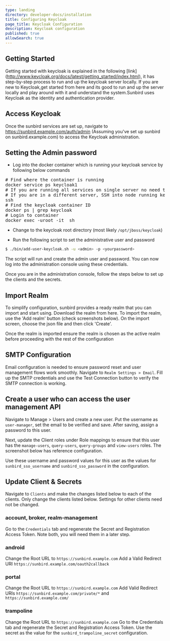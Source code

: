 ```yaml
---
type: landing
directory: developer-docs/installation
title: Configuring Keycloak 
page_title: Keycloak Configuration
description: Keycloak configuration
published: true
allowSearch: true
---
```

## Getting Started

Getting started with keycloak is explained in the following [link] (http://www.keycloak.org/docs/latest/getting_started/index.html), it has step-by-step process to run and up the keycloak server locally.
If you are new to Keycloak,get started from here and its good to run and up the server locally and play around with it and understand the system.Sunbird uses Keycloak as the identity and authentication provider. 


## Access Keycloak
Once the sunbird services are set up, navigate to https://sunbird.example.com/auth/admin (Assuming you've set up sunbird on sunbird.example.com) to access the Keycloak administration.


## Setting the Admin password

- Log into the docker container which is running your keycloak service by following below commands
<pre>
# Find where the container is running
docker service ps keycloak1
# If you are running all services on single server no need to SSH
# If you are in a different server, SSH into node running keycloak
ssh <node-running-keycloak-container>
# Find the keycloak container ID
docker ps | grep keycloak
# Login to container
docker exec -uroot -it <container-ID> sh
</pre>

- Change to the keycloak root directory (most likely `/opt/jboss/keycloak`)

- Run the following script to set the administrative user and password
```bash
$ ./bin/add-user-keycloak.sh -u <admin> -p <yourpassword>
```

The script will run and create the admin user and password. You can now log into the administration console using these credentials.

Once you are in the administration console, follow the steps below to set up the clients and the secrets.

## Import Realm

To simplify configuration, sunbird provides a ready realm that you can import and start using. Download the realm from here. To import the realm, use the 'Add realm' button (check screenshots below). On the import screen, choose the json file and then click 'Create'.

<link images>

Once the realm is imported ensure the realm is chosen as the active realm before proceeding with the rest of the configuration

##  SMTP Configuration

Email configuration is needed to ensure password reset and user management flows work smoothly. Navigate to `Realm Settings > Email`. Fill up the SMTP credentials and use the Test Connection button to verify the SMTP connection is working.

## Create a user who can access the user management API

Navigate to Manage > Users and create a new user. Put the username as `user-manager`, set the email to be verified and save. After saving, assign a password to this user.

Next, update the Client roles under Role mappings to ensure that this user has the `manage-users`, `query-users`, `query-groups` and `view-users` roles. The screenshot below has reference configuration.

<link images>

Use these username and password values for this user as the values for `sunbird_sso_username` and `sunbird_sso_password` in the configuration.

## Update Client & Secrets

Navigate to `Clients` and make the changes listed below to each of the clients. Only change the clients listed below. Settings for other clients need not be changed.

### account, broker, realm-management
Go to the `Credentials` tab and regenerate the Secret and Registration Access Token. Note both, you will need them in a later step.

### android
Change the Root URL to `https://sunbird.example.com`
Add a Valid Redirect URI `https://sunbird.example.com/oauth2callback`

### portal
Change the Root URL to `https://sunbird.example.com`
Add Valid Redirect URIs `https://sunbird.example.com/private/*` and `https://sunbird.example.com/`

### trampoline
Change the Root URL to `https://sunbird.example.com`
Go to the Credentials tab and regenerate the Secret and Registration Access Token. Use the secret as the value for the `sunbird_trampoline_secret` configuration.
